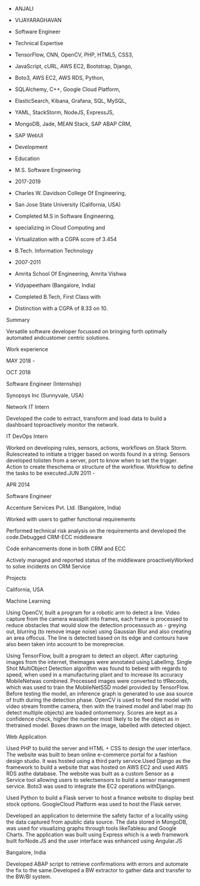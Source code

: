 - ANJALI

- VIJAYARAGHAVAN

- Software Engineer

- Technical Expertise

- TensorFlow, CNN, OpenCV,  PHP, HTML5, CSS3,

- JavaScript, cURL, AWS EC2, Bootstrap, Django,

- Boto3, AWS EC2, AWS RDS, Python,

- SQLAlchemy, C++,  Google Cloud Platform,

- ElasticSearch, Kibana, Grafana, SQL, MySQL,

- YAML, StackStorm, NodeJS, ExpressJS,

- MongoDB, Jade, MEAN Stack, SAP ABAP CRM,

- SAP WebUI

- Development

- Education

- M.S. Software Engineering

- 2017-2019

- Charles W. Davidson College Of Engineering,

- San Jose State University (California, USA)

- Completed M.S in Software Engineering,

- specializing in Cloud Computing and

- Virtualization with a CGPA score of 3.454

- B.Tech. Information Technology

- 2007-2011

- Amrita School Of Engineering, Amrita Vishwa

- Vidyapeetham (Bangalore, India)

- Completed B.Tech, First Class with

- Distinction with a CGPA of 8.33 on 10.

Summary

Versatile software developer focussed on bringing forth optimally automated andcustomer centric solutions.

Work experience

MAY 2018 -

OCT 2018

Software Engineer (Internship)

Synopsys Inc (Sunnyvale, USA)

Network IT Intern

Developed the code to extract, transform and load data to build a dashboard toproactively monitor the network.

IT DevOps Intern

Worked on developing rules, sensors, actions, workflows on Stack Storm. Rulescreated to initiate a trigger based on words found in a string. Sensors developed tolisten from a server, port to know when to set the trigger. Action to create theschema or structure of the workflow. Workflow to define the tasks to be executed.JUN 2011 -

APR 2014

Software Engineer

Accenture Services Pvt. Ltd. (Bangalore, India)

Worked with users to gather functional requirements

Performed technical risk analysis on the requirements and developed the code.Debugged CRM-ECC middleware

Code enhancements done in both CRM and ECC

Actively managed and reported status of the middleware proactivelyWorked to solve incidents on CRM Service

Projects

California, USA

Machine Learning

Using OpenCV, built a program for a robotic arm to detect a line. Video capture from the camera wassplit into frames, each frame is processed to reduce obstacles that would slow the detection processsuch as - greying out, blurring (to remove image noise) using Gaussian Blur and also creating an area offocus. The line is detected based on its edge and contours have also been taken into account to be moreprecise.

Using TensorFlow, built a program to detect an object. After capturing images from the internet, theimages were annotated using LabelImg. Single Shot MultiObject Detection algorithm was found to bebest with regards to speed, when used in a manufacturing plant and to increase its accuracy MobileNetwas combined. Processed images were converted to tfRecords, which was used to train the MobileNetSSD model provided by TensorFlow. Before testing the model, an inference graph is generated to use asa source of truth during the detection phase. OpenCV is used to feed the model with video stream fromthe camera, then with the trained model and label map (to detect multiple objects) are loaded ontomemory. Scores are kept as a confidence check, higher the number most likely to be the object as in thetrained model. Boxes drawn on the image, labelled with detected object.

Web Application

Used PHP to build the server and HTML + CSS to design the user interface. The website was built to bean online e-commerce portal for a fashion design studio. It was hosted using a third party service.Used Django as the framework to build a website that was hosted on AWS EC2 and used AWS RDS asthe database. The website was built as a custom Sensor as a Service tool allowing users to selectsensors to build a sensor management service. Boto3 was used to integrate the EC2 operations withDjango.

Used Python to build a Flask server to host a finance website to display best stock options. GoogleCloud Platform was used to host the Flask server.

Developed an application to determine the safety factor of a locality using the data captured from apublic data source. The data stored in MongoDB, was used for visualizing graphs through tools likeTableau and Google Charts. The application was built using Express which is a web framework built forNode.JS and the user interface was enhanced using Angular.JS

Bangalore, India

Developed ABAP script to retrieve confirmations with errors and automate the fix to the same.Developed a BW extractor to gather data and transfer to the BW/BI system.


